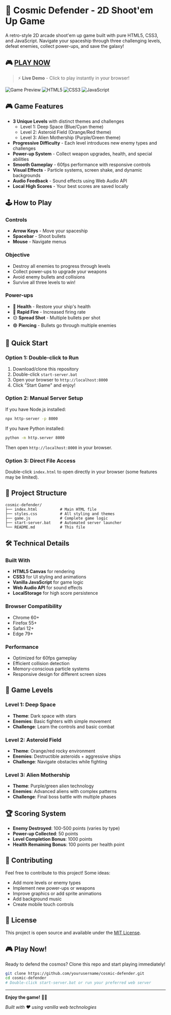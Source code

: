 # 🚀 Cosmic Defender - 2D Shoot'em Up Game

A retro-style 2D arcade shoot'em up game built with pure HTML5, CSS3, and JavaScript. Navigate your spaceship through three challenging levels, defeat enemies, collect power-ups, and save the galaxy!

## 🎮 [**PLAY NOW**](https://yourusername.github.io/cosmic-defender/) 
> ⚡ **Live Demo** - Click to play instantly in your browser!

![Game Preview](https://img.shields.io/badge/Game-Playable-brightgreen)
![HTML5](https://img.shields.io/badge/HTML5-E34F26?logo=html5&logoColor=white)
![CSS3](https://img.shields.io/badge/CSS3-1572B6?logo=css3&logoColor=white)
![JavaScript](https://img.shields.io/badge/JavaScript-F7DF1E?logo=javascript&logoColor=black)

## 🎮 Game Features

- **3 Unique Levels** with distinct themes and challenges
  - Level 1: Deep Space (Blue/Cyan theme)
  - Level 2: Asteroid Field (Orange/Red theme)  
  - Level 3: Alien Mothership (Purple/Green theme)
- **Progressive Difficulty** - Each level introduces new enemy types and challenges
- **Power-up System** - Collect weapon upgrades, health, and special abilities
- **Smooth Gameplay** - 60fps performance with responsive controls
- **Visual Effects** - Particle systems, screen shake, and dynamic backgrounds
- **Audio Feedback** - Sound effects using Web Audio API
- **Local High Scores** - Your best scores are saved locally

## 🕹️ How to Play

### Controls
- **Arrow Keys** - Move your spaceship
- **Spacebar** - Shoot bullets
- **Mouse** - Navigate menus

### Objective
- Destroy all enemies to progress through levels
- Collect power-ups to upgrade your weapons
- Avoid enemy bullets and collisions
- Survive all three levels to win!

### Power-ups
- 🔵 **Health** - Restore your ship's health
- 🔴 **Rapid Fire** - Increased firing rate
- 🟡 **Spread Shot** - Multiple bullets per shot
- 🟢 **Piercing** - Bullets go through multiple enemies

## 🚀 Quick Start

### Option 1: Double-click to Run
1. Download/clone this repository
2. Double-click `start-server.bat`
3. Open your browser to `http://localhost:8000`
4. Click "Start Game" and enjoy!

### Option 2: Manual Server Setup
If you have Node.js installed:
```bash
npx http-server -p 8000
```

If you have Python installed:
```bash
python -m http.server 8000
```

Then open `http://localhost:8000` in your browser.

### Option 3: Direct File Access
Double-click `index.html` to open directly in your browser (some features may be limited).

## 📁 Project Structure

```
cosmic-defender/
├── index.html          # Main HTML file
├── styles.css          # All styling and themes
├── game.js             # Complete game logic
├── start-server.bat    # Automated server launcher
└── README.md           # This file
```

## 🛠️ Technical Details

### Built With
- **HTML5 Canvas** for rendering
- **CSS3** for UI styling and animations
- **Vanilla JavaScript** for game logic
- **Web Audio API** for sound effects
- **LocalStorage** for high score persistence

### Browser Compatibility
- Chrome 60+
- Firefox 55+
- Safari 12+
- Edge 79+

### Performance
- Optimized for 60fps gameplay
- Efficient collision detection
- Memory-conscious particle systems
- Responsive design for different screen sizes

## 🎯 Game Levels

### Level 1: Deep Space
- **Theme**: Dark space with stars
- **Enemies**: Basic fighters with simple movement
- **Challenge**: Learn the controls and basic combat

### Level 2: Asteroid Field
- **Theme**: Orange/red rocky environment
- **Enemies**: Destructible asteroids + aggressive ships
- **Challenge**: Navigate obstacles while fighting

### Level 3: Alien Mothership
- **Theme**: Purple/green alien technology
- **Enemies**: Advanced aliens with complex patterns
- **Challenge**: Final boss battle with multiple phases

## 🏆 Scoring System

- **Enemy Destroyed**: 100-500 points (varies by type)
- **Power-up Collected**: 50 points
- **Level Completion Bonus**: 1000 points
- **Health Remaining Bonus**: 100 points per health point

## 🤝 Contributing

Feel free to contribute to this project! Some ideas:
- Add more levels or enemy types
- Implement new power-ups or weapons
- Improve graphics or add sprite animations
- Add background music
- Create mobile touch controls

## 📝 License

This project is open source and available under the [MIT License](LICENSE).

## 🎮 Play Now!

Ready to defend the cosmos? Clone this repo and start playing immediately!

```bash
git clone https://github.com/yourusername/cosmic-defender.git
cd cosmic-defender
# Double-click start-server.bat or run your preferred web server
```

---

**Enjoy the game!** 🚀✨

*Built with ❤️ using vanilla web technologies*
